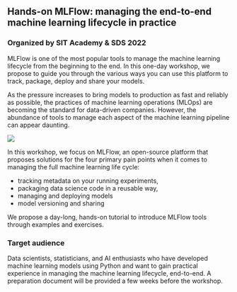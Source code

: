 ## Hands-on MLFlow: managing the end-to-end machine learning lifecycle in practice
### Organized by SIT Academy & SDS 2022

MLFlow is one of the most popular tools to manage the machine learning lifecycle from the beginning to the end. In this one-day workshop, we propose to guide you through the various ways you can use this platform to track, package, deploy and share your models.

As the pressure increases to bring models to production as fast and reliably as possible, the practices of machine learning operations (MLOps) are becoming the standard for data-driven companies. However, the abundance of tools to manage each aspect of the machine learning pipeline can appear daunting.

![](https://github.com/mjlindberg/sds2022_mlflow_workshop/blob/master/mlflow_example.png?raw=true)

In this workshop, we focus on MLFlow, an open-source platform that proposes solutions for the four primary pain points when it comes to managing the full machine learning life cycle:

  - tracking metadata on your running experiments,
  - packaging data science code in a reusable way,
  - managing and deploying models
  - model versioning and sharing

We propose a day-long, hands-on tutorial to introduce MLFlow tools through examples and exercises.

### Target audience
Data scientists, statisticians, and AI enthusiasts who have developed machine learning models using Python and want to gain practical experience in managing the machine learning lifecycle, end-to-end. A preparation document will be provided a few weeks before the workshop.
